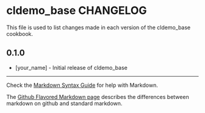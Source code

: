 cldemo_base CHANGELOG
=====================

This file is used to list changes made in each version of the cldemo_base cookbook.

0.1.0
-----
- [your_name] - Initial release of cldemo_base

- - -
Check the [Markdown Syntax Guide](http://daringfireball.net/projects/markdown/syntax) for help with Markdown.

The [Github Flavored Markdown page](http://github.github.com/github-flavored-markdown/) describes the differences between markdown on github and standard markdown.
